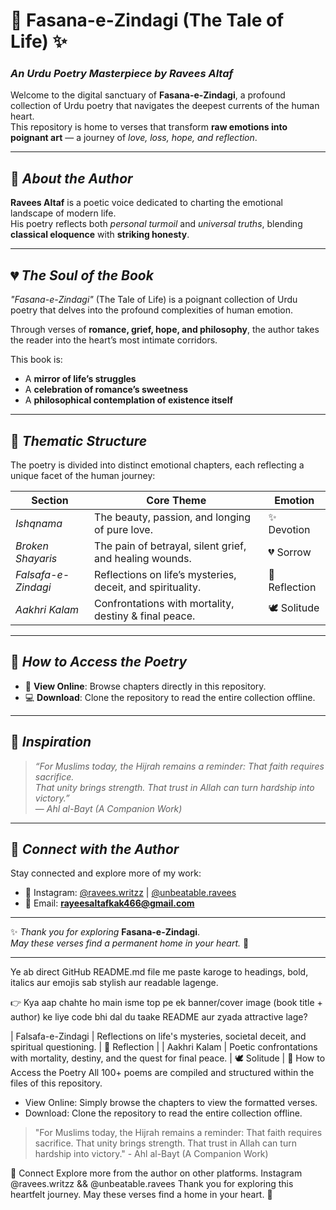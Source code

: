 # 🖤 Fasana-e-Zindagi (The Tale of Life) ✨  
### *An Urdu Poetry Masterpiece by Ravees Altaf*  

Welcome to the digital sanctuary of **Fasana-e-Zindagi**, a profound collection of Urdu poetry that navigates the deepest currents of the human heart.  
This repository is home to verses that transform **raw emotions into poignant art** — a journey of *love, loss, hope, and reflection*.  

---

## 📜 *About the Author*  
**Ravees Altaf** is a poetic voice dedicated to charting the emotional landscape of modern life.  
His poetry reflects both *personal turmoil* and *universal truths*, blending **classical eloquence** with **striking honesty**.  

---

## 💔 *The Soul of the Book*  
*"Fasana-e-Zindagi"* (The Tale of Life) is a poignant collection of Urdu poetry that delves into the profound complexities of human emotion.  

Through verses of **romance, grief, hope, and philosophy**, the author takes the reader into the heart’s most intimate corridors.  

This book is:  
- A **mirror of life’s struggles**  
- A **celebration of romance’s sweetness**  
- A **philosophical contemplation of existence itself**  

---

## 🔎 *Thematic Structure*  

The poetry is divided into distinct emotional chapters, each reflecting a unique facet of the human journey:  

| **Section**         | **Core Theme**                                             | **Emotion**     |
|----------------------|------------------------------------------------------------|-----------------|
| *Ishqnama*          | The beauty, passion, and longing of pure love.             | ✨ Devotion     |
| *Broken Shayaris*   | The pain of betrayal, silent grief, and healing wounds.    | 💔 Sorrow       |
| *Falsafa-e-Zindagi* | Reflections on life’s mysteries, deceit, and spirituality. | 🧭 Reflection   |
| *Aakhri Kalam*      | Confrontations with mortality, destiny & final peace.      | 🕊️ Solitude     |

---

## 💾 *How to Access the Poetry*  

- 📖 **View Online**: Browse chapters directly in this repository.  
- 💻 **Download**: Clone the repository to read the entire collection offline.  

---

## 📖 *Inspiration*  

> *“For Muslims today, the Hijrah remains a reminder: That faith requires sacrifice.  
> That unity brings strength. That trust in Allah can turn hardship into victory.”*  
> — *Ahl al-Bayt (A Companion Work)*  

---

## 🔗 *Connect with the Author*  

Stay connected and explore more of my work:  

- 📸 Instagram: [@ravees.writzz](https://instagram.com/ravees.writzz) | [@unbeatable.ravees](https://instagram.com/unbeatable.ravees)  
- 📧 Email: **rayeesaltafkak466@gmail.com**  

---

✨ *Thank you for exploring* **Fasana-e-Zindagi**.  
*May these verses find a permanent home in your heart.* 🖤


---

Ye ab direct GitHub README.md file me paste karoge to headings, bold, italics aur emojis sab stylish aur readable lagenge.

👉 Kya aap chahte ho main isme top pe ek banner/cover image (book title + author) ke liye code bhi dal du taake README aur zyada attractive lage?

| Falsafa-e-Zindagi | Reflections on life's mysteries, societal deceit, and spiritual questioning. | 🧭 Reflection |
| Aakhri Kalam | Poetic confrontations with mortality, destiny, and the quest for final peace. | 🕊️ Solitude |
💾 How to Access the Poetry
All 100+ poems are compiled and structured within the files of this repository.
 * View Online: Simply browse the chapters to view the formatted verses.
 * Download: Clone the repository to read the entire collection offline.
> "For Muslims today, the Hijrah remains a reminder: That faith requires sacrifice. That unity brings strength. That trust in Allah can turn hardship into victory." - Ahl al-Bayt (A Companion Work)
> 
🔗 Connect
Explore more from the author on other platforms. Instagram @ravees.writzz && @unbeatable.ravees
Thank you for exploring this heartfelt journey. May these verses find a home in your heart. 🖤

